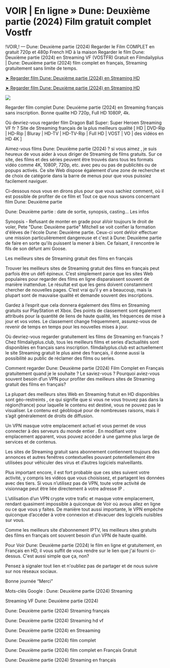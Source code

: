 # VOIR | En ligne » Dune: Deuxième partie (2024) Film gratuit complet Vostfr

!VOIR,! — Dune: Deuxième partie (2024) Regarder le Film COMPLET en gratuit 720p et 480p French HD à la maison Regarder le film Dune: Deuxième partie (2024) en Streaming VF (VOSTFR) Gratuit en Filmdailyplus | Dune: Deuxième partie (2024) film complet en français, Streaming gratuitement sans limite de temps.


[➤ Regarder film Dune: Deuxième partie (2024) en Streaming HD](https://bit.ly/dune-part-two-2024-Full-movie)

[➤ Regarder film Dune: Deuxième partie (2024) en Streaming HD](https://bit.ly/dune-part-two-2024-Full-movie)

<a href="https://bit.ly/dune-part-two-2024-Full-movie: Part Two-2024-Full-Movie"><img src="https://www.techmehow.com/wp-content/uploads/2024/03/rgbsrteg.gif" style="max-width: 100%;"></a>


Regarder film complet Dune: Deuxième partie (2024) en Streaming français sans inscription. Bonne qualite HD 720p, Full HD 1080P, 4k.

Où devriez-vous regarder film Dragon Ball Super: Super Heroen Streaming VF fr ?
Site de Streaming français de la plus meilleurs qualité [ HD | DVD-Rip | HD-Rip | Bluray | HD-TV | HD-TV-Rip | Full HD | VOST | VO | des vidéos en HD 4K ]

Aimez-vous films Dune: Deuxième partie (2024) ? si vous aimez , je suis heureux de vous aider à vous diriger de Streaming de films gratuits. Sur ce site, des films et des séries peuvent être trouvés dans tous les formats vidéo comme 4K, 1080P, 720p, etc. avec peu ou pas de publicités ou de popups activés. Ce site Web dispose également d’une zone de recherche et de choix de catégorie dans la barre de menus pour que vous puissiez facilement naviguer.

Ci-dessous nous vous en dirons plus pour que vous sachiez comment, où il est possible de profiter de ce film et Tout ce que nous savons concernant film Dune: Deuxième partie

Dune: Deuxième partie : date de sortie, synopsis, casting... Les infos

Synopsis - Refusant de monter en grade pour aVoir toujours le droit de voler, Pete "Dune: Deuxième partie" Mitchell se voit confier la formation d'élèves de l'école Dune: Deuxième partie. Ceux-ci vont deVoir effectuer une mission particulièrement dangereuse et c'est à Dune: Deuxième partie de faire en sorte qu'ils puissent la mener à bien. Ce faisant, il rencontre le fils de son défunt ami Goose.

Les meilleurs sites de Streaming gratuit des films en français

Trouver les meilleurs sites de Streaming gratuit des films en français peut parfois être un défi épineux. C’est simplement parce que les sites Web populaires pour regarder des films en ligne disparaissent souvent de manière inattendue. Le résultat est que les gens doivent constamment chercher de nouvelles pages. C’est vrai qu’il y en a beaucoup, mais la plupart sont de mauvaise qualité et demande souvent des inscriptions.


Gardez à l’esprit que cela donnera également des films en Streaming gratuits sur PlayStation et Xbox. Des points de classement sont également attribués pour la quantité de liens de haute qualité, les fréquences de mise à jour et vos votes. Le classement change fréquemment, assurez-vous de revenir de temps en temps pour les nouvelles mises à jour.

Où devriez-vous regarder gratuitement les films de Streaming en français ?
Chez filmdailyplus.club, tous les meilleurs films et series d’actualités sont disponibles en français sans inscription. filmdailyplus.club est actuellement le site Streaming gratuit le plus aimé des français, il donne aussi la possibilité au public de réclamer des films ou series.

Comment regarder Dune: Deuxième partie (2024) Film Complet en Français gratuitement quand je le souhaite ?
Le saviez-vous ?
Pourquoi aviez-vous souvent besoin d’un VPN pour profiter des meilleurs sites de Streaming gratuit des films en français?

La plupart des meilleurs sites Web en Streaming fratuit en HD disponibles sont géo-restreints , ce qui signifie que si vous ne vous trouvez pas dans la région(france) pour laquelle le contenu est destiné, vous ne pouvez pas le visualiser. Le contenu est géobloqué pour de nombreuses raisons, mais il s’agit généralement de droits de diffusion.

Un VPN masque votre emplacement actuel et vous permet de vous connecter à des serveurs du monde entier . En modifiant votre emplacement apparent, vous pouvez accéder à une gamme plus large de services et de contenus.

Les sites de Streaming gratuit sans abonnement contiennent toujours des annonces et autres fenêtres contextuelles pouvant potentiellement être utilisées pour véhiculer des virus et d’autres logiciels malveillants.

Plus important encore, il est fort probable que ces sites suivent votre activité, y compris les vidéos que vous choisissez, et partagent les données avec des tiers. Si vous n’utilisez pas de VPN, toute votre activité de visionnage peut être liée directement à votre adresse IP .

L’utilisation d’un VPN crypte votre trafic et masque votre emplacement, rendant quasiment impossible à quiconque de Voir où avous allez en ligne ou ce que vous y faites. De manière tout aussi importante, le VPN empêche quiconque d’accéder à votre connexion et d’évacuer des logiciels nuisibles sur vous.

Comme les meilleurs site d’abonnement IPTV, les meilleurs sites gratuits des films en français ont souvent besoin d’un VPN de haute qualité.

Pour Voir Dune: Deuxième partie (2024) le film en ligne et gratuitement, en Français en HD, il vous suffit de vous rendre sur le lien que j'ai fourni ci-dessus. C'est aussi simple que ça, non?

Pensez à signaler tout lien et n'oubliez pas de partager et de nous suivre sur nos réseaux sociaux.

Bonne journée “Merci”

Mots-clés Google :
Dune: Deuxième partie (2024) Streaming

Streaming VF Dune: Deuxième partie (2024)

Dune: Deuxième partie (2024) Streaming français

Dune: Deuxième partie (2024) Streaming hd vf

Dune: Deuxième partie (2024) en Streaaming

Dune: Deuxième partie (2024) film complet

Dune: Deuxième partie (2024) film complet en Français Gratuit

Dune: Deuxième partie (2024) Streaming en français

